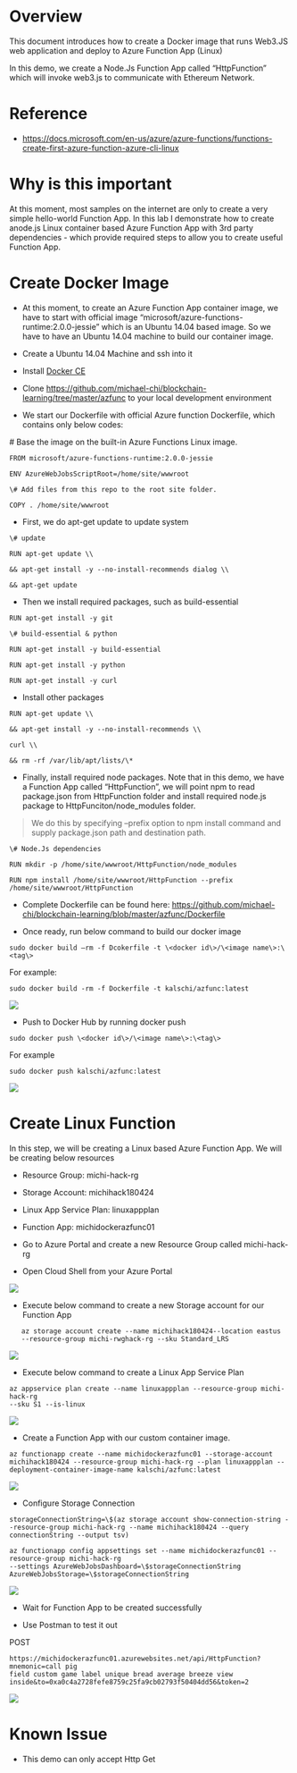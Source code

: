 Overview
========

This document introduces how to create a Docker image that runs Web3.JS web
application and deploy to Azure Function App (Linux)

In this demo, we create a Node.Js Function App called “HttpFunction” which will
invoke web3.js to communicate with Ethereum Network.

Reference
=========

-   <https://docs.microsoft.com/en-us/azure/azure-functions/functions-create-first-azure-function-azure-cli-linux>

Why is this important
=====================
At this moment, most samples on the internet are only to create a very simple hello-world Function App.
In this lab I demonstrate how to create anode.js  Linux container based Azure Function App with 3rd party dependencies - which provide required steps to allow you to create useful Function App.


Create Docker Image
===================

-   At this moment, to create an Azure Function App container image, we have to
    start with official image “microsoft/azure-functions-runtime:2.0.0-jessie”
    which is an Ubuntu 14.04 based image. So we have to have an Ubuntu 14.04
    machine to build our container image.

-   Create a Ubuntu 14.04 Machine and ssh into it

-   Install [Docker
    CE](https://www.digitalocean.com/community/tutorials/how-to-install-and-use-docker-on-ubuntu-16-04)

-   Clone
    <https://github.com/michael-chi/blockchain-learning/tree/master/azfunc> to
    your local development environment

-   We start our Dockerfile with official Azure function Dockerfile, which
    contains only below codes:

\# Base the image on the built-in Azure Functions Linux image.
```
FROM microsoft/azure-functions-runtime:2.0.0-jessie

ENV AzureWebJobsScriptRoot=/home/site/wwwroot

\# Add files from this repo to the root site folder.

COPY . /home/site/wwwroot
```
-   First, we do apt-get update to update system
```
\# update

RUN apt-get update \\

&& apt-get install -y --no-install-recommends dialog \\

&& apt-get update
```
-   Then we install required packages, such as build-essential
```
RUN apt-get install -y git

\# build-essential & python

RUN apt-get install -y build-essential

RUN apt-get install -y python

RUN apt-get install -y curl
```
-   Install other packages
```
RUN apt-get update \\

&& apt-get install -y --no-install-recommends \\

curl \\

&& rm -rf /var/lib/apt/lists/\*
```
-   Finally, install required node packages. Note that in this demo, we have a
    Function App called “HttpFunction”, we will point npm to read package.json
    from HttpFunction folder and install required node.js package to
    HttpFunciton/node_modules folder.

>   We do this by specifying –prefix option to npm install command and supply
>   package.json path and destination path.
```
\# Node.Js dependencies

RUN mkdir -p /home/site/wwwroot/HttpFunction/node_modules

RUN npm install /home/site/wwwroot/HttpFunction --prefix
/home/site/wwwroot/HttpFunction
```
-   Complete Dockerfile can be found here:
    <https://github.com/michael-chi/blockchain-learning/blob/master/azfunc/Dockerfile>

-   Once ready, run below command to build our docker image
```
sudo docker build –rm -f Dcokerfile -t \<docker id\>/\<image name\>:\<tag\>
```
For example:
```
sudo docker build -rm -f Dockerfile -t kalschi/azfunc:latest
```
![](media/1363b2324b4c47ee062faab42c1dc576.png)

-   Push to Docker Hub by running docker push
```
sudo docker push \<docker id\>/\<image name\>:\<tag\>
```
For example
```
sudo docker push kalschi/azfunc:latest
```
![](media/f85674db9263ae2c4e9360ecf4dbcf38.png)

Create Linux Function
=====================

In this step, we will be creating a Linux based Azure Function App. We will be
creating below resources

-   Resource Group: michi-hack-rg

-   Storage Account: michihack180424

-   Linux App Service Plan: linuxappplan

-   Function App: michidockerazfunc01

-   Go to Azure Portal and create a new Resource Group called michi-hack-rg

-   Open Cloud Shell from your Azure Portal

![](media/0f9edfa5c98eae5298d599a8c109377a.png)

-   Execute below command to create a new Storage account for our Function App
```
   az storage account create --name michihack180424--location eastus
   --resource-group michi-rwghack-rg --sku Standard_LRS
```
![](media/803505a3bf302640e78c34d26836d470.png)

-   Execute below command to create a Linux App Service Plan
```
az appservice plan create --name linuxappplan --resource-group michi-hack-rg
--sku S1 --is-linux
```
![](media/8d37c5fccb7d60655476fc609d43443b.png)

-   Create a Function App with our custom container image.
```
az functionapp create --name michidockerazfunc01 --storage-account
michihack180424 --resource-group michi-hack-rg --plan linuxappplan --deployment-container-image-name kalschi/azfunc:latest
```
![](media/84c4f1b32b0e3c513eb15853e2d67874.png)

-   Configure Storage Connection
```
storageConnectionString=\$(az storage account show-connection-string --resource-group michi-hack-rg --name michihack180424 --query connectionString --output tsv)

az functionapp config appsettings set --name michidockerazfunc01 --resource-group michi-hack-rg 
--settings AzureWebJobsDashboard=\$storageConnectionString 
AzureWebJobsStorage=\$storageConnectionString
```
![](media/e6009dc1d267f866581ed9d8ac3d799d.png)

-   Wait for Function App to be created successfully

-   Use Postman to test it out

POST
```
https://michidockerazfunc01.azurewebsites.net/api/HttpFunction?mnemonic=call pig
field custom game label unique bread average breeze view
inside&to=0xa0c4a2728fefe8759c25fa9cb02793f50404dd56&token=2
```
![](media/bf34635da8ef47876381450c0b1b3e7d.png)

Known Issue
===========
- This demo can only accept Http Get